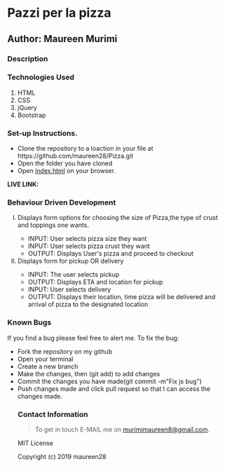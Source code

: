 # Pazzi per la pizza

## Author: Maureen Murimi

### Description


### Technologies Used
<ol>
<li>HTML</li>
<li>CSS</li>
<li>jQuery</li>
<li>Bootstrap</li>
</ol>

### Set-up Instructions.
<ul>
<li>Clone the repository to a loaction in your file at https://github.com/maureen28/Pizza.git </li>
<li>Open the folder you have cloned</li>
<li>Open <ins>index.html</ins> on your browser.</li>
</ul>
<strong>LIVE LINK:</strong>

### Behaviour Driven Development
<ol type="I">
<li>Displays form options for choosing the size of Pizza,the type of crust and toppings one wants.</li>
<ul>
<li>INPUT: User selects pizza size they want</li>
<li>INPUT: User selects pizza crust they want</li>
<li>OUTPUT: Displays User's pizza and proceed to checkout</li>
</ul>
<li>Displays form for pickup OR delivery</li>
<ul>
<li>INPUT: The user selects pickup</li>
<li>OUTPUT: Displays ETA and location for pickup</li>
<li>INPUT: User selects delivery</li>
<li>OUTPUT: Displays their location, time pizza will be delivered and arrival of pizza to the designated location </li>
</ul>
</ol>

### Known Bugs
If you find a bug please feel free to alert me.
To fix the bug:
<ul list-style-type=circle;>
<li>Fork the repository on my github</li>
<li>Open your terminal</li>
<li>Create a new branch</li>
<li>Make the changes, then (git add) to add changes</li>
<li>Commit the changes you have made(git commit -m"Fix js bug") </li>
<li>Push changes made and click pull request so that I can access the changes made.</li>

### Contact Information
> To get in touch E-MAIL me on murimimaureen8@gmail.com.

MIT License

Copyright (c) 2019 maureen28
